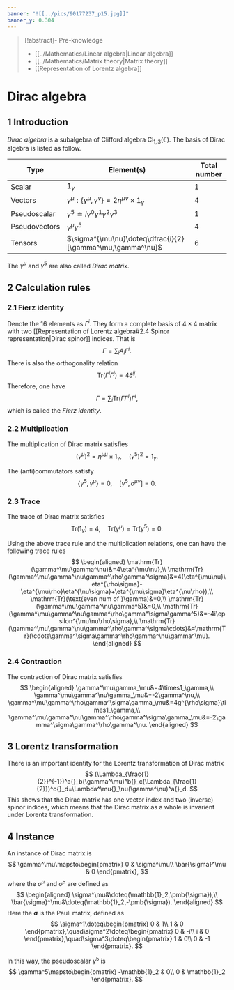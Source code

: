```yaml
---
banner: "![[../pics/90177237_p15.jpg]]"
banner_y: 0.304
---
```


>[!abstract]- Pre-knowledge
>- [[../Mathematics/Linear algebra|Linear algebra]]
>- [[../Mathematics/Matrix theory|Matrix theory]]
>- [[Representation of Lorentz algebra]]

# Dirac algebra
## 1 Introduction
*Dirac algebra* is a subalgebra of Clifford algebra $\mathrm{Cl}_{1,3}(\mathbb{C})$. The basis of Dirac algebra is listed as follow.

| Type          | Element(s)                                                          | Total number |
| ------------- | ------------------------------------------------------------------- | ------------ |
| Scalar        | $1_\gamma$                                                          | $1$          |
| Vectors       | $\gamma^\mu:\{\gamma^\mu,\gamma^\nu\}=2\eta^{\mu\nu}\times1_\gamma$ | $4$          |
| Pseudoscalar  | $\gamma^5\doteq i\gamma^0\gamma^1\gamma^2\gamma^3$                  | $1$          |
| Pseudovectors | $\gamma^\mu\gamma^5$                                                | $4$          |
| Tensors       | $\sigma^{\mu\nu}\doteq\dfrac{i}{2}[\gamma^\mu,\gamma^\nu]$          | $6$          | 

The $\gamma^\mu$ and $\gamma^5$ are also called *Dirac matrix*.

## 2 Calculation rules
### 2.1 Fierz identity
Denote the 16 elements as $\Gamma^i$. They form a complete basis of $4\times 4$ matrix with two [[Representation of Lorentz algebra#2.4 Spinor representation|Dirac spinor]] indices. That is
$$
\Gamma=\sum_iA_i\Gamma^i.
$$
There is also the orthogonality relation
$$
\mathrm{Tr}(\Gamma^i\Gamma^j)=4\delta^{ij}.
$$
Therefore, one have
$$
\Gamma=\sum_i\mathrm{Tr}(\Gamma\Gamma^i)\Gamma^i,
$$
which is called the *Fierz identity*.

### 2.2 Multiplication
The multiplication of Dirac matrix satisfies
$$
(\gamma^\mu)^2=\eta^{\mu\mu}\times1_\gamma,\quad(\gamma^5)^2=1_\gamma.
$$

The (anti)commutators satisfy
$$
\{\gamma^5,\gamma^\mu\}=0,\quad[\gamma^5,\sigma^{\mu\nu}]=0.
$$

### 2.3 Trace
The trace of Dirac matrix satisfies
$$
\mathrm{Tr}(1_\gamma)=4,\quad\mathrm{Tr}(\gamma^\mu)=\mathrm{Tr}(\gamma^5)=0.
$$

Using the above trace rule and the multiplication relations, one can have the following trace rules
$$
\begin{aligned}
\mathrm{Tr}(\gamma^\mu\gamma^\nu)&=4\eta^{\mu\nu},\\
\mathrm{Tr}(\gamma^\mu\gamma^\nu\gamma^\rho\gamma^\sigma)&=4(\eta^{\mu\nu}\eta^{\rho\sigma}-\eta^{\mu\rho}\eta^{\nu\sigma}+\eta^{\mu\sigma}\eta^{\nu\rho}),\\
\mathrm{Tr}(\text{even num of }\gamma)&=0,\\
\mathrm{Tr}(\gamma^\mu\gamma^\nu\gamma^5)&=0,\\
\mathrm{Tr}(\gamma^\mu\gamma^\nu\gamma^\rho\gamma^\sigma\gamma^5)&=-4i\epsilon^{\mu\nu\rho\sigma},\\
\mathrm{Tr}(\gamma^\mu\gamma^\nu\gamma^\rho\gamma^\sigma\cdots)&=\mathrm{Tr}(\cdots\gamma^\sigma\gamma^\rho\gamma^\nu\gamma^\mu).
\end{aligned}
$$

### 2.4 Contraction
The contraction of Dirac matrix satisfies
$$
\begin{aligned}
\gamma^\mu\gamma_\mu&=4\times1_\gamma,\\
\gamma^\mu\gamma^\nu\gamma_\mu&=-2\gamma^\nu,\\
\gamma^\mu\gamma^\rho\gamma^\sigma\gamma_\mu&=4g^{\rho\sigma}\times1_\gamma,\\
\gamma^\mu\gamma^\nu\gamma^\rho\gamma^\sigma\gamma_\mu&=-2\gamma^\sigma\gamma^\rho\gamma^\nu.
\end{aligned}
$$

## 3 Lorentz transformation
There is an important identity for the Lorentz transformation of Dirac matrix
$$
(\Lambda_{\frac{1}{2}}^{-1})^a{}_b(\gamma^\mu)^b{}_c(\Lambda_{\frac{1}{2}})^c{}_d=\Lambda^\mu{}_\nu(\gamma^\nu)^a{}_d.
$$
This shows that the Dirac matrix has one vector index and two (inverse) spinor indices, which means that the Dirac matrix as a whole is invarient under Lorentz transformation.

## 4 Instance
An instance of Dirac matrix is
$$
\gamma^\mu\mapsto\begin{pmatrix}
0 & \sigma^\mu\\
\bar{\sigma}^\mu & 0
\end{pmatrix},
$$
where the $\sigma^\mu$ and $\bar{\sigma}^\mu$ are defined as
$$
\begin{aligned}
\sigma^\mu&\doteq(\mathbb{1}_2,\pmb{\sigma}),\\
\bar{\sigma}^\mu&\doteq(\mathbb{1}_2,-\pmb{\sigma}).
\end{aligned}
$$
Here the $\pmb{\sigma}$ is the Pauli matrix, defined as
$$
\sigma^1\doteq\begin{pmatrix}
0 & 1\\
1 & 0
\end{pmatrix},\quad\sigma^2\doteq\begin{pmatrix}
0 & -i\\
i & 0
\end{pmatrix},\quad\sigma^3\doteq\begin{pmatrix}
1 & 0\\
0 & -1
\end{pmatrix}.
$$

In this way, the pseudoscalar $\gamma^5$ is
$$
\gamma^5\mapsto\begin{pmatrix}
-\mathbb{1}_2 & 0\\
0 & \mathbb{1}_2
\end{pmatrix}.
$$
